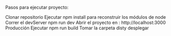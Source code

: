 Pasos para ejecutar proyecto:

Clonar repositorio
Ejecutar npm install para reconstruir los módulos de node
Correr el devServer npm run dev
Abrir el proyecto en : http://localhost:3000
Producción
Ejecutar npm run build
Tomar la carpeta disty desplegar
